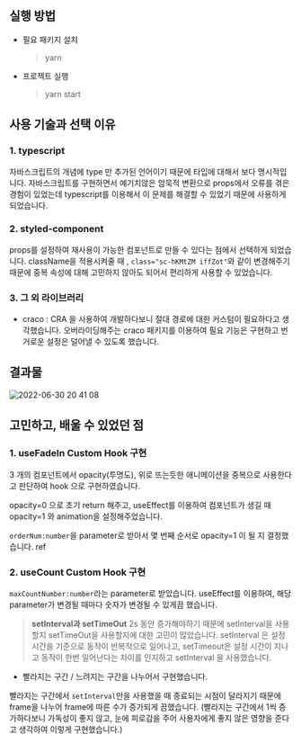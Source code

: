 ## 실행 방법

- 필요 패키지 설치

  > yarn

- 프로젝트 실행
  > yarn start

## 사용 기술과 선택 이유

### 1. typescript

자바스크립트의 개념에 type 만 추가된 언어이기 때문에 타입에 대해서 보다 명시적입니다. 자바스크립트를 구현하면서 예기치않은 암묵적 변환으로 props에서 오류를 겪은 경험이 있었는데 typescript를 이용해서 이 문제를 해결할 수 있었기 때문에 사용하게 되었습니다.

### 2. styled-component

props를 설정하여 재사용이 가능한 컴포넌트로 만들 수 있다는 점에서 선택하게 되었습니다. className을 적용시켜줄 때 , `class="sc-hKMtZM iffZot"`와 같이 변경해주기 때문에 중복 속성에 대해 고민하지 않아도 되어서 편리하게 사용할 수 있었습니다.

### 3. 그 외 라이브러리

- craco : CRA 을 사용하여 개발하다보니 절대 경로에 대한 커스텀이 필요하다고 생각했습니다. 오버라이딩해주는 craco 패키지를 이용하여 필요 기능은 구현하고 번거로운 설정은 덜어낼 수 있도록 했습니다.

## 결과물

![2022-06-30 20 41 08](https://user-images.githubusercontent.com/65998556/176669693-b3278b62-d1e6-4fdc-94a0-94aa738a31f9.gif)

## 고민하고, 배울 수 있었던 점

### 1. useFadeIn Custom Hook 구현

3 개의 컴포넌트에서 opacity(투명도), 위로 뜨는듯한 애니메이션을 중복으로 사용한다고 판단하여 hook 으로 구현하였습니다.

opacity=0 으로 초기 return 해주고, useEffect를 이용하여 컴포넌트가 생길 때 opacity=1 와 animation을 설정해주었습니다.

`orderNum:number`을 parameter로 받아서 몇 번째 순서로 opacity=1 이 될 지 결정했습니다. ref

### 2. useCount Custom Hook 구현

`maxCountNumber:number`라는 parameter로 받았습니다. useEffect를 이용하여, 해당 parameter가 변경될 때마다 숫자가 변경될 수 있게끔 했습니다.

> **setInterval과 setTimeOut**
> 2s 동안 증가해야하기 때문에 setInterval을 사용할지 setTimeOut을 사용할지에 대한 고민이 많았습니다. setInterval 은 설정 시간을 기준으로 동작이 반복적으로 일어나고, setTimeout은 설정 시간이 지나고 동작이 한번 일어난다는 차이를 인지하고 setInterval 을 사용했습니다.

- 빨라지는 구간 / 느려지는 구간을 나누어서 구현했습니다.

빨라지는 구간에서 `setInterval`만을 사용했을 때 종료되는 시점이 달라지기 때문에 frame을 나누어 frame에 따른 수가 증가되게 끔했습니다. (빨라지는 구간에서 1씩 증가하다보니 가독성이 좋지 않고, 눈에 피로감을 주어 사용자에게 좋지 않은 영향을 준다고 생각하여 이렇게 구현했습니다.)
